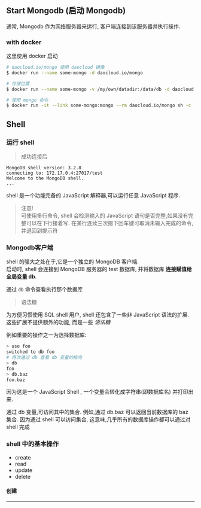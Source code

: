 ## Start Mongodb (启动 Mongodb)

通常, Mongodb 作为网络服务器来运行, 客户端连接到该服务器并执行操作.

### with docker

这里使用 docker 启动  

```bash
# daocloud.io/mongo 使用 daocloud 镜像
$ docker run --name some-mongo -d daocloud.io/mongo

# 存储位置
$ docker run --name some-mongo -v /my/own/datadir:/data/db -d daocloud.io/mongo:tag

# 使用 mongo 命令
$ docker run -it --link some-mongo:mongo --rm daocloud.io/mongo sh -c 'exec mongo "$MONGO_PORT_27017_TCP_ADDR:$MONGO_PORT_27017_TCP_PORT/test"'
```

## Shell

### 运行 shell

> 成功连接后

```
MongoDB shell version: 3.2.8
connecting to: 172.17.0.4:27017/test
Welcome to the MongoDB shell.
...
```

shell 是一个功能完备的 JavaScript 解释器,可以运行任意 JavaScript 程序.  

> 注意!  
    可使用多行命令, shell 会检测输入的 JavaScript 语句是否完整,如果没有完整可以在下行接着写.
    在某行连续三次摁下回车键可取消未输入完成的命令, 并退回到提示符

### Mongodb客户端

shell 的强大之处在于,它是一个独立的 MongoDB 客户端.  
启动时, shell 会连接到 MongoDB 服务器的 test 数据库, 并将数据库 __连接赋值给全局变量 db__.  

通过 `db` 命令查看执行那个数据库  

> 语法糖

为方便习惯使用 SQL shell 用户, shell 还包含了一些非 JavaScript 语法的扩展.
这些扩展不提供额外的功能, 而是一些 _语法糖_.   

例如重要的操作之一为选择数据库:

```bash
> use foo
switched to db foo
# 再次通过 db 查看 db 变量的指向
> db
foo
> db.baz
foo.baz
```
因为这是一个 JavaScript Shell , 一个变量会转化成字符串(即数据库名) 并打印出来.  

通过 db 变量,可访问其中的集合. 例如,通过 db.baz 可以返回当前数据库的 baz 集合.
因为通过 shell 可以访问集合, 这意味,几乎所有的数据库操作都可以通过对 shell 完成

### shell 中的基本操作

- create
- read
- update
- delete

#### 创建





- - -
